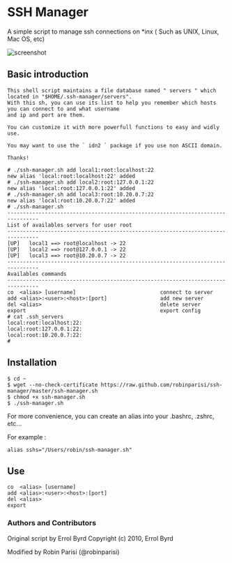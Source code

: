 # SSH Manager


A simple script to manage ssh connections on *inx ( Such as UNIX, Linux, Mac OS, etc)

![screenshot](https://github.com/robinparisi/ssh-manager/raw/master/screenshot.png)

## Basic introduction

    This shell script maintains a file database named " servers " which located in "$HOME/.ssh-manager/servers".
    With this sh, you can use its list to help you remember which hosts you can connect to and what username 
    and ip and port are them.

    You can customize it with more powerfull functions to easy and widly use.

    You may want to use the ` idn2 ` package if you use non ASCII domain.

    Thanks!

    # ./ssh-manager.sh add local1:root:localhost:22
	new alias 'local:root:localhost:22' added
    # ./ssh-manager.sh add local2:root:127.0.0.1:22
	new alias 'local:root:127.0.0.1:22' added
    # ./ssh-manager.sh add local3:root:10.20.0.7:22
	new alias 'local:root:10.20.0.7:22' added
    # ./ssh-manager.sh
	--------------------------------------------------------------------------------
	List of availables servers for user root 
	--------------------------------------------------------------------------------
	[UP]   local1 ==> root@localhost -> 22
	[UP]   local2 ==> root@127.0.0.1 -> 22
	[UP]   local3 ==> root@10.20.0.7 -> 22
	--------------------------------------------------------------------------------
	Availables commands
	--------------------------------------------------------------------------------
	co  <alias> [username]                           connect to server
	add <alias>:<user>:<host>:[port]                 add new server
	del <alias>                                      delete server
	export                                           export config
    # cat .ssh_servers 
	local:root:localhost:22:
	local:root:127.0.0.1:22:
	local:root:10.20.0.7:22:
    #

## Installation

    $ cd ~
    $ wget --no-check-certificate https://raw.github.com/robinparisi/ssh-manager/master/ssh-manager.sh
    $ chmod +x ssh-manager.sh
    $ ./ssh-manager.sh
    
For more convenience, you can create an alias into your .bashrc, .zshrc, etc...

For example :

    alias sshs="/Users/robin/ssh-manager.sh"

## Use

    co  <alias> [username]
    add <alias>:<user>:<host>:[port]                 
    del <alias>                                      
    export                                           

### Authors and Contributors

Original script by Errol Byrd
Copyright (c) 2010, Errol Byrd 

Modified by Robin Parisi (@robinparisi)
